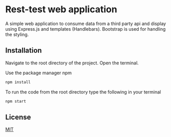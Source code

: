 # Rest-test web application
A simple web application to consume data from a third party api and display using Express.js and templates (Handlebars). Bootstrap is used for handling the styling.  

## Installation

Navigate to the root directory of the project. Open the terminal.

Use the package manager npm

```bash
npm install
```

To run the code from the root directory type the following in your terminal
```bash
npm start
```

## License
[MIT](https://choosealicense.com/licenses/mit/)

